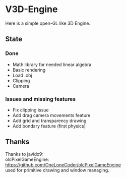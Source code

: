 # V3D-Engine

Here is a simple open-GL like 3D Engine. 

## State 

### Done
- Math library for needed linear algebra 
- Basic rendering 
- Load .obj
- Clipping
-  Camera 

### Issues and missing features
- Fix clipping issue
- Add drag camera movements feature
- Add grid and transparency drawing
- Add bondary feature (first physics)


## Thanks
Thanks to javidx9: \
olcPixelGameEngine: https://github.com/OneLoneCoder/olcPixelGameEngine \
used for primitive drawing and window managing.
